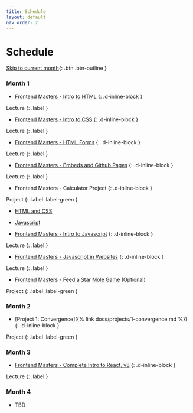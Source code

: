 ```yaml
---
title: Schedule
layout: default
nav_order: 2
---
```


# Schedule

[Skip to current month](#month-2){: .btn .btn-outline }

### Month 1

* [Frontend Masters - Intro to HTML](https://frontendmasters.com/bootcamp/introduction-html/)
{: .d-inline-block }

Lecture
{: .label }

* [Frontend Masters - Intro to CSS](https://frontendmasters.com/bootcamp/introduction-css/)
{: .d-inline-block }

Lecture
{: .label }

* [Frontend Masters - HTML Forms](https://frontendmasters.com/bootcamp/html-forms/)
{: .d-inline-block }

Lecture
{: .label }

* [Frontend Masters - Embeds and Github Pages](https://frontendmasters.com/bootcamp/embeds-github-pages/)
{: .d-inline-block }

Lecture
{: .label }

* Frontend Masters - Calculator Project
{: .d-inline-block }

Project
{: .label :label-green }

  * [HTML and CSS](https://frontendmasters.com/bootcamp/calculator-html-css/)
  * [Javascript](https://frontendmasters.com/bootcamp/calculator-javascript/)

* [Frontend Masters - Intro to Javascript](https://frontendmasters.com/bootcamp/introduction-javascript/)
{: .d-inline-block }

Lecture
{: .label }

* [Frontend Masters - Javascript in Websites](https://frontendmasters.com/bootcamp/javascript-in-websites/)
{: .d-inline-block }

Lecture
{: .label }

* [Frontend Masters - Feed a Star Mole Game](https://frontendmasters.com/bootcamp/web-game-project/) (Optional)

Project
{: .label :label-green }

### Month 2

* [Project 1: Convergence]({% link docs/projects/1-convergence.md %})
{: .d-inline-block }

Project
{: .label .label-green }

### Month 3

* [Frontend Masters - Complete Intro to React, v8](https://frontendmasters.com/courses/complete-react-v8/)
{: .d-inline-block }

Lecture
{: .label }

### Month 4

* TBD
